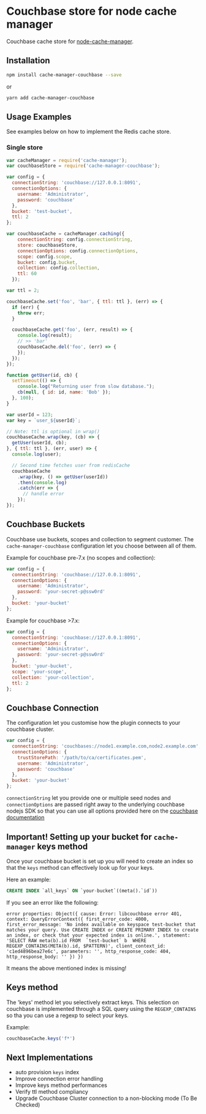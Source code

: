
Couchbase store for node cache manager
==================================

Couchbase cache store for [node-cache-manager](https://github.com/BryanDonovan/node-cache-manager). 

Installation
------------

```sh
npm install cache-manager-couchbase --save
```
or
```sh
yarn add cache-manager-couchbase
```

Usage Examples
--------------
See examples below on how to implement the Redis cache store.

### Single store

```js
var cacheManager = require('cache-manager');
var couchbaseStore = require('cache-manager-couchbase');

var config = {
  connectionString: 'couchbase://127.0.0.1:8091',
  connectionOptions: {
    username: 'Administrator',
    password: 'couchbase'
  },
  bucket: 'test-bucket',
  ttl: 2
};

var couchbaseCache = cacheManager.caching({
    connectionString: config.connectionString,
    store: couchbaseStore,
    connectionOptions: config.connectionOptions,
    scope: config.scope,
    bucket: config.bucket,
    collection: config.collection,
    ttl: 60
  });

var ttl = 2;

couchbaseCache.set('foo', 'bar', { ttl: ttl }, (err) => {
  if (err) {
    throw err;
  }

  couchbaseCache.get('foo', (err, result) => {
    console.log(result);
    // >> 'bar'
    couchbaseCache.del('foo', (err) => {
    });
  });
});

function getUser(id, cb) {
  setTimeout(() => {
    console.log("Returning user from slow database.");
    cb(null, { id: id, name: 'Bob' });
  }, 100);
}

var userId = 123;
var key = `user_${userId}`;

// Note: ttl is optional in wrap()
couchbaseCache.wrap(key, (cb) => {
  getUser(userId, cb);
}, { ttl: ttl }, (err, user) => {
  console.log(user);

  // Second time fetches user from redisCache
  couchbaseCache
    .wrap(key, () => getUser(userId))
    .then(console.log)
    .catch(err => {
      // handle error
    });
});
```

Couchbase Buckets
--------------

Couchbase use buckets, scopes and collection to segment customer. The `cache-manager-couchbase` configuration let you choose between all of them.

Example for couchbase pre-7.x (no scopes and collection):

```js
var config = {
  connectionString: 'couchbase://127.0.0.1:8091',
  connectionOptions: {
    username: 'Administrator',
    password: 'your-secret-p@ssw0rd'
  },
  bucket: 'your-bucket'
};
```

Example for couchbase  >7.x:

```js
var config = {
  connectionString: 'couchbase://127.0.0.1:8091',
  connectionOptions: {
    username: 'Administrator',
    password: 'your-secret-p@ssw0rd'
  },
  bucket: 'your-bucket',
  scope: 'your-scope',
  collection: 'your-collection',
  ttl: 2
};
```

Couchbase Connection
--------------

The configuration let you customise how the plugin connects to your couchbase cluster. 

```js
var config = {
  connectionString: 'couchbases://node1.example.com,node2.example.com',
  connectionOptions: {
    trustStorePath: '/path/to/ca/certificates.pem',
    username: 'Administrator',
    password: 'couchbase'
  },
  bucket: 'your-bucket'
};
```

`connectionString` let you provide one or multiple seed nodes and `connectionOptions` are passed right away to the underlying couchbase nodejs SDK so that you can use all options provided here on the [couchbase documentation](https://docs.couchbase.com/nodejs-sdk/current/howtos/managing-connections.html)


Important! Setting up your bucket for `cache-manager` keys method
--------------

Once your couchbase bucket is set up you will need to create an index so that the `keys` method can effectively look up for your keys.

Here an example:

```sql
CREATE INDEX `all_keys` ON `your-bucket`((meta().`id`))
```


If you see an error like the following:

```
error properties: Object({ cause: Error: libcouchbase error 401, context: QueryErrorContext({ first_error_code: 4000, first_error_message: 'No index available on keyspace test-bucket that matches your query. Use CREATE INDEX or CREATE PRIMARY INDEX to create an index, or check that your expected index is online.', statement: 'SELECT RAW meta(b).id FROM  `test-bucket` b  WHERE REGEXP_CONTAINS(META(b).id, $PATTERN)', client_context_id: 'c1ed4896bea27e6c', parameters: '', http_response_code: 404, http_response_body: '' }) })
```
It means the above mentioned index is missing!


Keys method
--------------

The 'keys' method let you selectively extract keys. This selection on couchbase is implemented through a SQL query using the `REGEXP_CONTAINS` so tha you can use a regexp to select your keys.

Example:

```js
couchbaseCache.keys('f*')
```

Next Implementations
--------------

* auto provision `keys` index
* Improve connection error handling
* Improve keys method performances
* Verify ttl method compliancy
* Upgrade Couchbase Cluster connection to a non-blocking mode (To Be Checked)